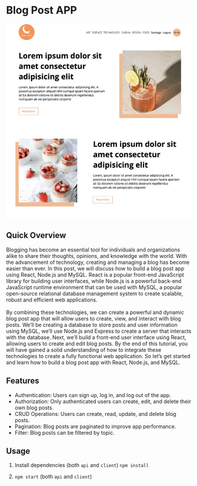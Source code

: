 # Blog Post APP

![plot](README_images/home.png)

## Quick Overview

Blogging has become an essential tool for individuals and organizations alike to share their thoughts, opinions, and knowledge with the world. With the advancement of technology, creating and managing a blog has become easier than ever. In this post, we will discuss how to build a blog post app using React, Node.js and MySQL. React is a popular front-end JavaScript library for building user interfaces, while Node.js is a powerful back-end JavaScript runtime environment that can be used with MySQL, a popular open-source relational database management system to create scalable, robust and efficient web applications.
<br />
<br />
By combining these technologies, we can create a powerful and dynamic blog post app that will allow users to create, view, and interact with blog posts. We’ll be creating a database to store posts and user information using MySQL, we’ll use Node.js and Express to create a server that interacts with the database. Next, we’ll build a front-end user interface using React, allowing users to create and edit blog posts. By the end of this tutorial, you will have gained a solid understanding of how to integrate these technologies to create a fully functional web application. So let’s get started and learn how to build a blog post app with React, Node.js, and MySQL.

## Features

- Authentication: Users can sign up, log in, and log out of the app.
- Authorization: Only authenticated users can create, edit, and delete their own blog posts.
- CRUD Operations: Users can create, read, update, and delete blog posts.
- Pagination: Blog posts are paginated to improve app performance.
- Filter: Blog posts can be filtered by topic.

## Usage

1. Install dependencies (both `api` and `client`)
   `npm install`

2. `npm start` (both `api` and `client`)
